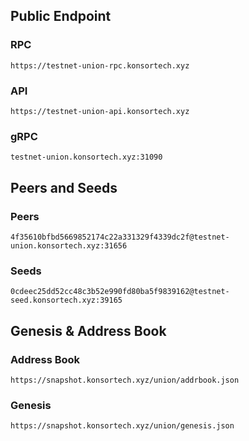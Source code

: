 ## Public Endpoint

### RPC
```
https://testnet-union-rpc.konsortech.xyz
```

### API
```
https://testnet-union-api.konsortech.xyz
```

### gRPC
```
testnet-union.konsortech.xyz:31090
```

## Peers and Seeds

### Peers
```
4f35610bfbd5669852174c22a331329f4339dc2f@testnet-union.konsortech.xyz:31656
```

### Seeds
```
0cdeec25dd52cc48c3b52e990fd80ba5f9839162@testnet-seed.konsortech.xyz:39165
```

## Genesis & Address Book

### Address Book
```
https://snapshot.konsortech.xyz/union/addrbook.json
```

### Genesis
```
https://snapshot.konsortech.xyz/union/genesis.json
```
